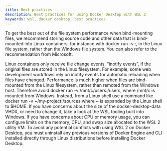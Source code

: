 ```yaml
---
title: Best practices
description: Best practices for using Docker Desktop with WSL 2 
keywords: wsl, docker desktop, best practices
---
```



To get the best out of the file system performance when bind-mounting files, we recommend storing source code and other data that is bind-mounted into Linux containers, for instance with docker run -v <host-path>:<container-path>, in the Linux file system, rather than the Windows file system. You can also refer to the recommendation from Microsoft.

Linux containers only receive file change events, “inotify events”, if the original files are stored in the Linux filesystem. For example, some web development workflows rely on inotify events for automatic reloading when files have changed.
Performance is much higher when files are bind-mounted from the Linux filesystem, rather than remoted from the Windows host. Therefore avoid docker run -v /mnt/c/users:/users, where /mnt/c is mounted from Windows.
Instead, from a Linux shell use a command like docker run -v ~/my-project:/sources <my-image> where ~ is expanded by the Linux shell to $HOME.
If you have concerns about the size of the docker-desktop-data VHDX, or need to change it, take a look at the WSL tooling built into Windows.
If you have concerns about CPU or memory usage, you can configure limits on the memory, CPU, and swap size allocated to the WSL 2 utility VM.
To avoid any potential conflicts with using WSL 2 on Docker Desktop, you must uninstall any previous versions of Docker Engine and CLI installed directly through Linux distributions before installing Docker Desktop.
